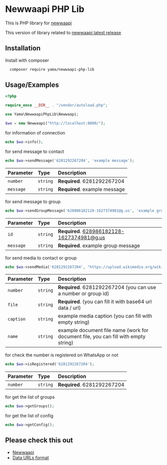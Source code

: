 # Newwaapi PHP Lib

This is PHP library for [newwaapi](https://github.com/yama24/newwaapi)

This version of library related to [newwaapi latest release](https://github.com/yama24/newwaapi/releases/latest)

## Installation

Install with composer

```bash
  composer require yama/newwaapi-php-lib
```

## Usage/Examples

```php
<?php

require_once __DIR__ . "/vendor/autoload.php";

use Yama\NewwaapiPhpLib\Newwaapi;

$wa = new Newwaapi("http://localhost:8000/");
```

for information of connection

```php
echo $wa->info();
```

for send message to contact

```php
echo $wa->sendMessage('6281292267204', 'example message');
```

| Parameter | Type     | Description                   |
| :-------- | :------- | :---------------------------- |
| `number`  | `string` | **Required**. 6281292267204   |
| `message` | `string` | **Required**. example message |

for send message to group

```php
echo $wa->sendGroupMessage('628986182128-1627374981@g.us', 'example group message');
```

| Parameter | Type     | Description                                |
| :-------- | :------- | :----------------------------------------- |
| `id`      | `string` | **Required**. 628986182128-1627374981@g.us |
| `message` | `string` | **Required**. example group message        |

for send media to contact or group

```php
echo $wa->sendMedia('6281292267204', "https://upload.wikimedia.org/wikipedia/commons/thumb/6/6b/WhatsApp.svg/479px-WhatsApp.svg.png", 'example media caption', '');
```

| Parameter | Type     | Description                                                                         |
| :-------- | :------- | :---------------------------------------------------------------------------------- |
| `number`  | `string` | **Required**. 6281292267204 (you can use a number or group id)                      |
| `file`    | `string` | **Required**. (you can fill it with base64 url data / url)                          |
| `caption` | `string` | example media caption (you can fill with empty string)                              |
| `name`    | `string` | example document file name (work for document file, you can fill with empty string) |

for check the number is registered on WhatsApp or not

```php
echo $wa->isRegistered('6281292267204');
```

| Parameter | Type     | Description                 |
| :-------- | :------- | :-------------------------- |
| `number`  | `string` | **Required**. 6281292267204 |

for get the list of groups

```php
echo $wa->getGroups();
```

for get the list of config

```php
echo $wa->getConfig();
```

## Please check this out

- [Newwaapi](https://github.com/yama24/newwaapi)
- [Data URLs format](https://developer.mozilla.org/en-US/docs/Web/HTTP/Basics_of_HTTP/Data_URLs)
